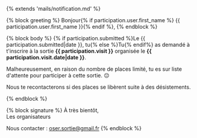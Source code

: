 {% extends 'mails/notification.md' %}

{% block greeting %}
Bonjour{% if participation.user.first_name %} {{ participation.user.first_name }}{% endif %},
{% endblock %}

{% block body %}
{% if participation.submitted %}Le {{ participation.submitted|date }}, tu{% else %}Tu{% endif%} as demandé à t'inscrire à la sortie **{{ participation.visit }}** organisée le **{{ participation.visit.date|date }}**.


Malheureusement, en raison du nombre de places limité, tu es sur liste d'attente pour participer à cette sortie. 😔

Nous te recontacterons si des places se libèrent suite à des désistements.

{% endblock %}

{% block signature %}
À très bientôt,  
Les organisateurs  

Nous contacter : oser.sortie@gmail.fr
{% endblock %}
